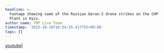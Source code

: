 ```yaml
---
headline: >-
  Footage showing some of the Russian Geran-2 drone strikes on the CHP-5 Power
  Plant in Kyiv.
author_name: TMP Live Team
timestamp: '2025-10-10T16:54:55.417755+00:00'
tags: []
---
```

[youtube|](https://youtube.com/shorts/9Ldg99W3z1A?feature=share)
